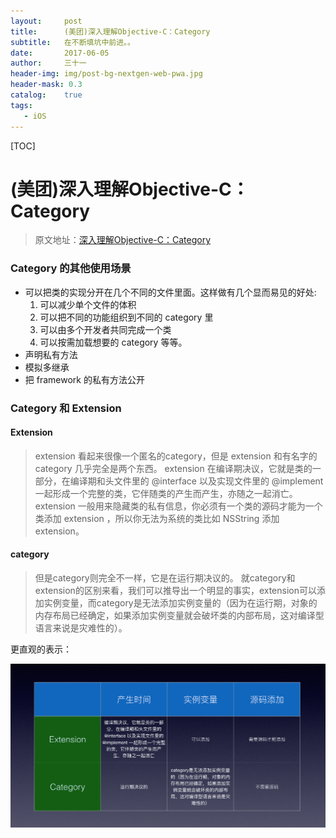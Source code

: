 ```yaml
---
layout:     post
title:      (美团)深入理解Objective-C：Category
subtitle:   在不断填坑中前进。。
date:       2017-06-05
author:     三十一
header-img: img/post-bg-nextgen-web-pwa.jpg
header-mask: 0.3
catalog:    true
tags:
   - iOS
---
```

[TOC]
# (美团)深入理解Objective-C：Category

> 原文地址：[深入理解Objective-C：Category](http://tech.meituan.com/DiveIntoCategory.html)

### Category 的其他使用场景
* 可以把类的实现分开在几个不同的文件里面。这样做有几个显而易见的好处:
    1. 可以减少单个文件的体积 
    2. 可以把不同的功能组织到不同的 category 里 
    3. 可以由多个开发者共同完成一个类 
    4. 可以按需加载想要的 category 等等。
* 声明私有方法
* 模拟多继承
* 把 framework 的私有方法公开


### Category 和 Extension

#### Extension
> extension 看起来很像一个匿名的category，但是 extension 和有名字的 category 几乎完全是两个东西。  extension 在编译期决议，它就是类的一部分，在编译期和头文件里的 @interface 以及实现文件里的 @implement 一起形成一个完整的类，它伴随类的产生而产生，亦随之一起消亡。 extension 一般用来隐藏类的私有信息，你必须有一个类的源码才能为一个类添加 extension ，所以你无法为系统的类比如 NSString 添加 extension。

#### category
> 但是category则完全不一样，它是在运行期决议的。
就category和extension的区别来看，我们可以推导出一个明显的事实，extension可以添加实例变量，而category是无法添加实例变量的（因为在运行期，对象的内存布局已经确定，如果添加实例变量就会破坏类的内部布局，这对编译型语言来说是灾难性的）。

更直观的表示：

![ScopeChain](/img/in-post/Extension&Category/Extension&Category.png)

